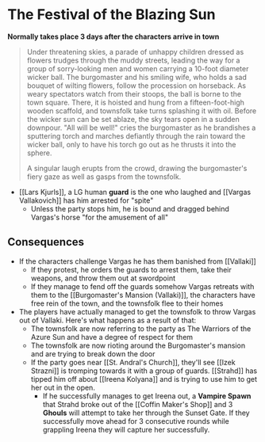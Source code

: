 # The Festival of the Blazing Sun

**Normally takes place 3 days after the characters arrive in town**

> Under threatening skies, a parade of unhappy children dressed as flowers trudges through the muddy streets, leading the way for a group of sorry-looking men and women carrying a 10-foot diameter wicker ball. The burgomaster and his smiling wife, who holds a sad bouquet of wilting flowers, follow the procession on horseback. As weary spectators watch from their stoops, the ball is borne to the town square. There, it is hoisted and hung from a fifteen-foot-high wooden scaffold, and townsfolk take turns splashing it with oil. Before the wicker sun can be set ablaze, the sky tears open in a sudden downpour. "All will be well!" cries the burgomaster as he brandishes a sputtering torch and marches defiantly through the rain toward the wicker ball, only to have his torch go out as he thrusts it into the sphere.
> 
> A singular laugh erupts from the crowd, drawing the burgomaster's fiery gaze as well as gasps from the townsfolk.

* [[Lars Kjurls]], a LG human **guard** is the one who laughed and [[Vargas Vallakovich]] has him arrested for "spite"
  * Unless the party stops him, he is bound and dragged behind Vargas's horse "for the amusement of all"

## Consequences

* If the characters challenge Vargas he has them banished from [[Vallaki]]
  * If they protest, he orders the guards to arrest them, take their weapons, and throw them out at swordpoint
  * If they manage to fend off the guards somehow Vargas retreats with them to the [[Burgomaster's Mansion (Vallaki)]], the characters have free rein of the town, and the townsfolk flee to their homes
* The players have actually managed to get the townsfolk to throw Vargas out of Vallaki. Here's what happens as a result of that:
  * The townsfolk are now referring to the party as The Warriors of the Azure Sun and have a degree of respect for them
  * The townsfolk are now rioting around the Burgomaster's mansion and are trying to break down the door
  * If the party goes near [[St. Andral's Church]], they'll see [[Izek Strazni]] is tromping towards it with a group of guards. [[Strahd]] has tipped him off about [[Ireena Kolyana]] and is trying to use him to get her out in the open.
    * If he successfully manages to get Ireena out, a **Vampire Spawn** that Strahd broke out of the [[Coffin Maker's Shop]] and 3 **Ghouls** will attempt to take her through the Sunset Gate. If they successfully move ahead for 3 consecutive rounds while grappling Ireena they will capture her successfully.